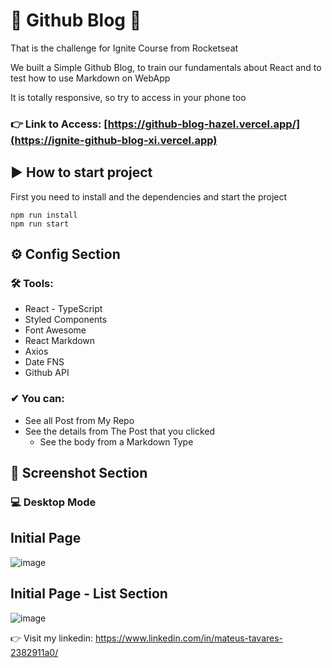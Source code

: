 # 🚀 Github Blog 🚀

That is the challenge for Ignite Course from Rocketseat

We built a Simple Github Blog, to train our fundamentals about React and to test how to use Markdown on WebApp

It is totally responsive, so try to access in your phone too

### 👉 Link to Access: [https://github-blog-hazel.vercel.app/](https://ignite-github-blog-xi.vercel.app)

## ▶ How to start project

First you need to install and the dependencies and start the project
```shell
npm run install
npm run start
```

## ⚙ Config Section

 ### 🛠 Tools:
 - React - TypeScript
 - Styled Components
 - Font Awesome
 - React Markdown
 - Axios
 - Date FNS
 - Github API
 

 
### ✔ You can:
- See all Post from My Repo
- See the details from The Post that you clicked
  - See the body from a Markdown Type


 ## 📸 Screenshot Section
### 💻 Desktop Mode

## Initial Page
![image](https://user-images.githubusercontent.com/62652109/220373508-8cc3c190-bf68-4521-865e-d22823c8cec8.png)


## Initial Page - List Section
![image](https://user-images.githubusercontent.com/62652109/220373571-9e4bd272-24e8-449b-b74f-d42b0706c1a2.png)


👉 Visit my linkedin: https://www.linkedin.com/in/mateus-tavares-2382911a0/
